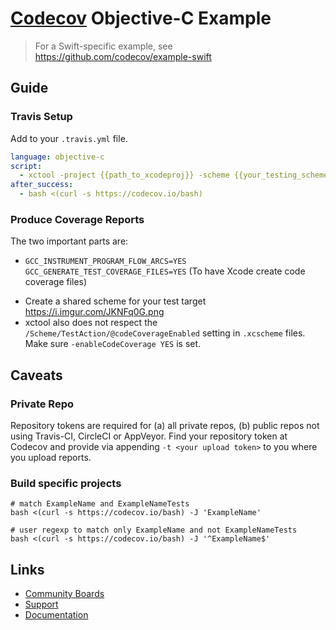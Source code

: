 # [Codecov](https://codecov.io) Objective-C Example
> For a Swift-specific example, see https://github.com/codecov/example-swift

## Guide

### Travis Setup

Add to your `.travis.yml` file.
```yml
language: objective-c
script:
  - xctool -project {{path_to_xcodeproj}} -scheme {{your_testing_scheme}} build test -sdk iphonesimulator GCC_INSTRUMENT_PROGRAM_FLOW_ARCS=YES GCC_GENERATE_TEST_COVERAGE_FILES=YES
after_success:
  - bash <(curl -s https://codecov.io/bash)
```

### Produce Coverage Reports
The two important parts are:

- `GCC_INSTRUMENT_PROGRAM_FLOW_ARCS=YES GCC_GENERATE_TEST_COVERAGE_FILES=YES` (To have Xcode create code coverage files)
* Create a shared scheme for your test target https://i.imgur.com/JKNFq0G.png
* xctool also does not respect the `/Scheme/TestAction/@codeCoverageEnabled` setting in `.xcscheme` files. Make sure `-enableCodeCoverage YES` is set.

## Caveats
### Private Repo
Repository tokens are required for (a) all private repos, (b) public repos not using Travis-CI, CircleCI or AppVeyor. Find your repository token at Codecov and provide via appending `-t <your upload token>` to you where you upload reports.

### Build specific projects
```
# match ExampleName and ExampleNameTests
bash <(curl -s https://codecov.io/bash) -J 'ExampleName'

# user regexp to match only ExampleName and not ExampleNameTests
bash <(curl -s https://codecov.io/bash) -J '^ExampleName$'
```

## Links
- [Community Boards](https://community.codecov.io)
- [Support](https://codecov.io/support)
- [Documentation](https://docs.codecov.io)
